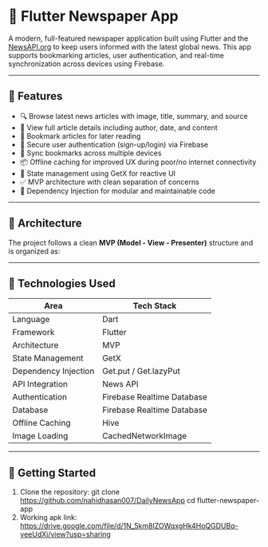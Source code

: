 # 📰 Flutter Newspaper App

A modern, full-featured newspaper application built using Flutter and the [NewsAPI.org](https://newsapi.org) to keep users informed with the latest global news. This app supports bookmarking articles, user authentication, and real-time synchronization across devices using Firebase.

---

## 📱 Features

- 🔍 Browse latest news articles with image, title, summary, and source
- 📄 View full article details including author, date, and content
- 📌 Bookmark articles for later reading
- 🔐 Secure user authentication (sign-up/login) via Firebase
- 🔄 Sync bookmarks across multiple devices
- 📦 Offline caching for improved UX during poor/no internet connectivity
- 🧠 State management using GetX for reactive UI
- ✅ MVP architecture with clean separation of concerns
- 💉 Dependency Injection for modular and maintainable code

---

## 🧱 Architecture

The project follows a clean **MVP (Model - View - Presenter)** structure and is organized as:

---

## 🔧 Technologies Used

| Area                | Tech Stack                 |
|---------------------|----------------------------|
| Language            | Dart                       |
| Framework           | Flutter                    |
| Architecture        | MVP                        |
| State Management    | GetX                       |
| Dependency Injection| Get.put / Get.lazyPut      |
| API Integration     | News API                   |
| Authentication      | Firebase Realtime Database |
| Database            | Firebase Realtime Database |
| Offline Caching     | Hive                       |
| Image Loading       | CachedNetworkImage         |

---

## 🚀 Getting Started

1. Clone the repository:
   git clone https://github.com/nahidhasan007/DailyNewsApp
   cd flutter-newspaper-app
2. Working apk link:
   https://drive.google.com/file/d/1N_5km8IZOWqxgHk4HoQGDUBq-yeeUdXj/view?usp=sharing

